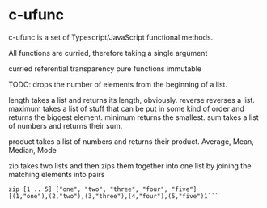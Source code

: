 # c-ufunc

c-ufunc is a set of Typescript/JavaScript functional methods.

All functions are curried, therefore taking a single argument

curried
referential transparency
pure functions
immutable

TODO:
drops the number of elements from the beginning of a list.

length takes a list and returns its length, obviously.
reverse reverses a list.
maximum takes a list of stuff that can be put in some kind of order and returns the biggest element.
minimum returns the smallest.
sum takes a list of numbers and returns their sum.

product takes a list of numbers and returns their product.
Average, Mean, Median, Mode

zip takes two lists and then zips them together into one list by joining the matching elements into pairs

````
zip [1 .. 5] ["one", "two", "three", "four", "five"]
[(1,"one"),(2,"two"),(3,"three"),(4,"four"),(5,"five")1```
````
